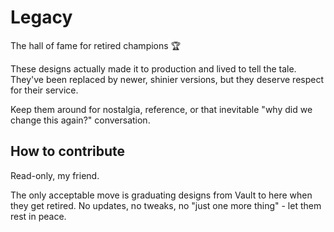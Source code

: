 # Legacy

The hall of fame for retired champions 🏆

These designs actually made it to production and lived to tell the tale.
They've been replaced by newer, shinier versions, but they deserve respect for their service.

Keep them around for nostalgia, reference, or that inevitable "why did we change this again?" conversation.

## How to contribute

Read-only, my friend.

The only acceptable move is graduating designs from Vault to here when they get retired.
No updates, no tweaks, no "just one more thing" - let them rest in peace.

